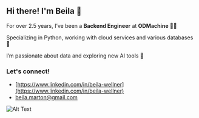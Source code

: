 ## Hi there! I'm Beila 👋

For over 2.5 years, I’ve been a **Backend Engineer** at **ODMachine** 👩‍💻

Specializing in Python, working with cloud services and various databases 🐍

I’m passionate about data and exploring new AI tools 💫

### Let's connect!
- [https://www.linkedin.com/in/beila-wellner](https://www.linkedin.com/in/beila-wellner)
- [beila.marton@gmail.com](mailto:beila.marton@gmail.com)

![Alt Text](https://media.giphy.com/media/L1R1tvI9svkIWwpVYr/giphy.gif?cid=790b7611yjmo84ebjebuhwx2rlrc63z52in7x3uyx6mxhsys&ep=v1_gifs_search&rid=giphy.gif&ct=g)
